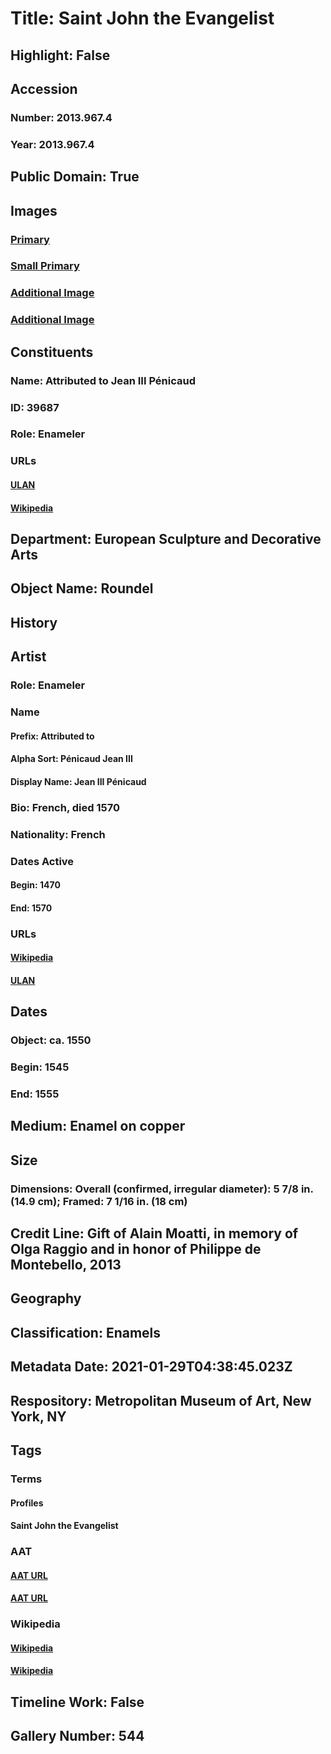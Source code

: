 # Title: Saint John the Evangelist
## Highlight: False
## Accession
### Number: 2013.967.4
### Year: 2013.967.4
## Public Domain: True
## Images
### [Primary](https://images.metmuseum.org/CRDImages/es/original/DP-2876-011.jpg)
### [Small Primary](https://images.metmuseum.org/CRDImages/es/web-large/DP-2876-011.jpg)
### [Additional Image](https://images.metmuseum.org/CRDImages/es/original/DP-2876-012.jpg)
### [Additional Image](https://images.metmuseum.org/CRDImages/es/original/DP-2876-004.jpg)
## Constituents
### Name: Attributed to Jean III Pénicaud
### ID: 39687
### Role: Enameler
### URLs
#### [ULAN](http://vocab.getty.edu/page/ulan/500121428)
#### [Wikipedia](https://www.wikidata.org/wiki/Q18508364)
## Department: European Sculpture and Decorative Arts
## Object Name: Roundel
## History
## Artist
### Role: Enameler
### Name
#### Prefix: Attributed to
#### Alpha Sort: Pénicaud Jean III
#### Display Name: Jean III Pénicaud
### Bio: French, died 1570
### Nationality: French
### Dates Active
#### Begin: 1470
#### End: 1570
### URLs
#### [Wikipedia](https://www.wikidata.org/wiki/Q18508364)
#### [ULAN](http://vocab.getty.edu/page/ulan/500121428)
## Dates
### Object: ca. 1550
### Begin: 1545
### End: 1555
## Medium: Enamel on copper
## Size
### Dimensions: Overall (confirmed, irregular diameter): 5 7/8 in. (14.9 cm); Framed: 7 1/16 in. (18 cm)
## Credit Line: Gift of Alain Moatti, in memory of Olga Raggio and in honor of Philippe de Montebello, 2013
## Geography
## Classification: Enamels
## Metadata Date: 2021-01-29T04:38:45.023Z
## Respository: Metropolitan Museum of Art, New York, NY
## Tags
### Terms
#### Profiles
#### Saint John the Evangelist
### AAT
#### [AAT URL](http://vocab.getty.edu/page/aat/300123319)
#### [AAT URL](http://vocab.getty.edu/page/ia/901001171)
### Wikipedia
#### [Wikipedia]()
#### [Wikipedia]()
## Timeline Work: False
## Gallery Number: 544